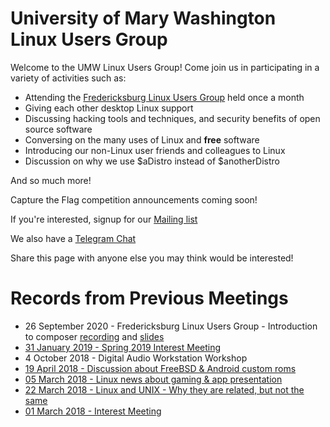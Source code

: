 # University of Mary Washington Linux Users Group
Welcome to the UMW Linux Users Group! Come join us in participating in a variety of activities such as: 
- Attending the [Fredericksburg Linux Users Group](https://www.meetup.com/fredlug/) held once a month
- Giving each other desktop Linux support
- Discussing hacking tools and techniques, and security benefits of open source software
- Conversing on the many uses of Linux and **free** software
- Introducing our non-Linux user friends and colleagues to Linux
- Discussion on why we use $aDistro instead of $anotherDistro

And so much more!

Capture the Flag competition announcements coming soon!

If you're interested, signup for our [Mailing list](https://goo.gl/forms/27zPHgQktuPzarR02)

We also have a [Telegram Chat](https://t.me/joinchat/IyhYHA0ALEbI94kR00JJqA)


Share this page with anyone else you may think would be interested!

# Records from Previous Meetings
- 26 September 2020 - Fredericksburg Linux Users Group - Introduction to composer [recording]( https://drive.google.com/file/d/1AFguS3Q-vi1lnTmDauXE_oXotAtyI_Lr/view?usp=sharing) and [slides](https://drive.google.com/file/d/1MVnWqXf0pM_WyQHcKhePQ4k5W2SYka3W/view?usp=sharing)
- [31 January 2019 - Spring 2019 Interest Meeting](https://drive.google.com/file/d/157MCCpVjXeKiNGvMGuIzGq-7qI0kRU4I/view?usp=sharing)
- 4 October 2018 - Digital Audio Workstation Workshop
- [19 April 2018 - Discussion about FreeBSD & Android custom roms](https://drive.google.com/open?id=1pLhuqGyDQ91gqPZQo47DHOa4q20NfzHm)
- [05 March 2018 - Linux news about gaming & app presentation](https://drive.google.com/open?id=1K5cTI7HNfWGIcaD25a8i61TqWk35Q785)
- [22 March 2018 - Linux and UNIX - Why they are related, but not the same](https://drive.google.com/open?id=1J7U1PwzzVPEHZecabeVdxclMYc02D473) 
- [01 March 2018 - Interest Meeting](https://drive.google.com/open?id=1J-OEzreXtbnz9z3HFRIcW01h1SLlRWoN)
